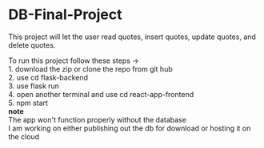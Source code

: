 # DB-Final-Project
This project will let the user read quotes, insert quotes, update quotes, and delete quotes.

To run this project follow these steps ->  
    1. download the zip or clone the repo from git hub  
    2. use cd flask-backend  
    3. use flask run  
    4. open another terminal and use cd react-app-frontend  
    5. npm start  
**note**  
The app won't function properly without the database  
    I am working on either publishing out the db for download or hosting it on the cloud
